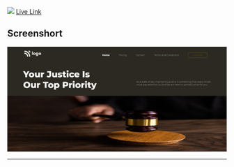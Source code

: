 ![](https://img.shields.io/badge/Project-3-orange)
[Live Link](https://law-home-page-1.netlify.app/)

## Screenshort
![Screeshort](Screenshots/Screenshot%20.png)
   * * *
 